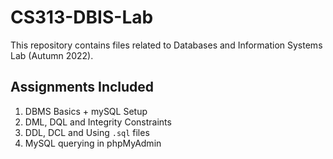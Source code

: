 # CS313-DBIS-Lab
This repository contains files related to Databases and Information Systems Lab (Autumn 2022).

## Assignments Included
1. DBMS Basics + mySQL Setup
2. DML, DQL and Integrity Constraints
3. DDL, DCL and Using ```.sql``` files
4. MySQL querying in phpMyAdmin
